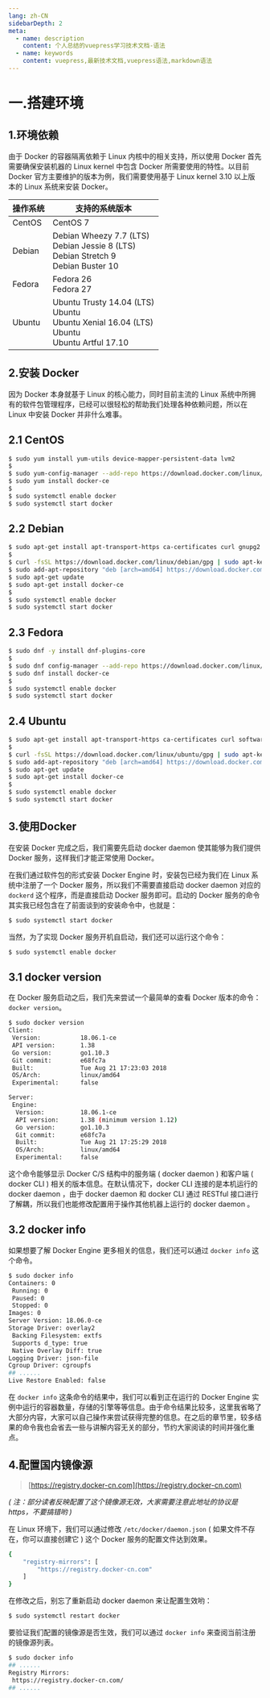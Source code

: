 ```yaml
---
lang: zh-CN
sidebarDepth: 2
meta:
  - name: description
    content: 个人总结的vuepress学习技术文档-语法
  - name: keywords
    content: vuepress,最新技术文档,vuepress语法,markdown语法
---
```


# 一.搭建环境

## 1.环境依赖

由于 Docker 的容器隔离依赖于 Linux 内核中的相关支持，所以使用 Docker 首先需要确保安装机器的 Linux kernel 中包含 Docker 所需要使用的特性。以目前 Docker 官方主要维护的版本为例，我们需要使用基于 Linux kernel 3.10 以上版本的 Linux 系统来安装 Docker。

| 操作系统 | 支持的系统版本                                                                                              |
| -------- | ----------------------------------------------------------------------------------------------------------- |
| CentOS   | CentOS 7                                                                                                    |
| Debian   | Debian Wheezy 7.7 (LTS) <br/> Debian Jessie 8 (LTS) <br/> Debian Stretch 9 <br/> Debian Buster 10           |
| Fedora   | Fedora 26 <br/> Fedora 27                                                                                   |
| Ubuntu   | Ubuntu Trusty 14.04 (LTS) <br/> Ubuntu <br> Ubuntu Xenial 16.04 (LTS) <br/> Ubuntu <br> Ubuntu Artful 17.10 |

## 2.安装 Docker

因为 Docker 本身就基于 Linux 的核心能力，同时目前主流的 Linux 系统中所拥有的软件包管理程序，已经可以很轻松的帮助我们处理各种依赖问题，所以在 Linux 中安装 Docker 并非什么难事。

## 2.1 CentOS

```bash
$ sudo yum install yum-utils device-mapper-persistent-data lvm2
$
$ sudo yum-config-manager --add-repo https://download.docker.com/linux/centos/docker-ce.repo
$ sudo yum install docker-ce
$
$ sudo systemctl enable docker
$ sudo systemctl start docker
```

## 2.2 Debian

```bash
$ sudo apt-get install apt-transport-https ca-certificates curl gnupg2 software-properties-common
$
$ curl -fsSL https://download.docker.com/linux/debian/gpg | sudo apt-key add -
$ sudo add-apt-repository "deb [arch=amd64] https://download.docker.com/linux/debian $(lsb_release -cs) stable"
$ sudo apt-get update
$ sudo apt-get install docker-ce
$
$ sudo systemctl enable docker
$ sudo systemctl start docker
```

## 2.3 Fedora

```bash
$ sudo dnf -y install dnf-plugins-core
$
$ sudo dnf config-manager --add-repo https://download.docker.com/linux/fedora/docker-ce.repo
$ sudo dnf install docker-ce
$
$ sudo systemctl enable docker
$ sudo systemctl start docker
```

## 2.4 Ubuntu

```bash
$ sudo apt-get install apt-transport-https ca-certificates curl software-properties-common
$
$ curl -fsSL https://download.docker.com/linux/ubuntu/gpg | sudo apt-key add -
$ sudo add-apt-repository "deb [arch=amd64] https://download.docker.com/linux/ubuntu $(lsb_release -cs) stable"
$ sudo apt-get update
$ sudo apt-get install docker-ce
$
$ sudo systemctl enable docker
$ sudo systemctl start docker
```

## 3.使用Docker

在安装 Docker 完成之后，我们需要先启动 docker daemon 使其能够为我们提供 Docker 服务，这样我们才能正常使用 Docker。

在我们通过软件包的形式安装 Docker Engine 时，安装包已经为我们在 Linux 系统中注册了一个 Docker 服务，所以我们不需要直接启动 docker daemon 对应的 `dockerd` 这个程序，而是直接启动 Docker 服务即可。启动的 Docker 服务的命令其实我已经包含在了前面谈到的安装命令中，也就是：

```bash
$ sudo systemctl start docker
```

当然，为了实现 Docker 服务开机自启动，我们还可以运行这个命令：

```bash
$ sudo systemctl enable docker
```

## 3.1 docker version

在 Docker 服务启动之后，我们先来尝试一个最简单的查看 Docker 版本的命令：`docker version`。

```bash
$ sudo docker version
Client:
 Version:           18.06.1-ce
 API version:       1.38
 Go version:        go1.10.3
 Git commit:        e68fc7a
 Built:             Tue Aug 21 17:23:03 2018
 OS/Arch:           linux/amd64
 Experimental:      false

Server:
 Engine:
  Version:          18.06.1-ce
  API version:      1.38 (minimum version 1.12)
  Go version:       go1.10.3
  Git commit:       e68fc7a
  Built:            Tue Aug 21 17:25:29 2018
  OS/Arch:          linux/amd64
  Experimental:     false
```

这个命令能够显示 Docker C/S 结构中的服务端 ( docker daemon ) 和客户端 ( docker CLI ) 相关的版本信息。在默认情况下，docker CLI 连接的是本机运行的 docker daemon ，由于 docker daemon 和 docker CLI 通过 RESTful 接口进行了解耦，所以我们也能修改配置用于操作其他机器上运行的 docker daemon 。

## 3.2 docker info

如果想要了解 Docker Engine 更多相关的信息，我们还可以通过 `docker info` 这个命令。

```bash
$ sudo docker info
Containers: 0
 Running: 0
 Paused: 0
 Stopped: 0
Images: 0
Server Version: 18.06.0-ce
Storage Driver: overlay2
 Backing Filesystem: extfs
 Supports d_type: true
 Native Overlay Diff: true
Logging Driver: json-file
Cgroup Driver: cgroupfs
## ......
Live Restore Enabled: false
```

在 `docker info` 这条命令的结果中，我们可以看到正在运行的 Docker Engine 实例中运行的容器数量，存储的引擎等等信息。由于命令结果比较多，这里我省略了大部分内容，大家可以自己操作来尝试获得完整的信息。在之后的章节里，较多结果的命令我也会省去一些与讲解内容无关的部分，节约大家阅读的时间并强化重点。

## 4.配置国内镜像源

> [https://registry.docker-cn.com](https://registry.docker-cn.com)

_( 注：部分读者反映配置了这个镜像源无效，大家需要注意此地址的协议是 https，不要搞错哟 )_

在 Linux 环境下，我们可以通过修改 `/etc/docker/daemon.json` ( 如果文件不存在，你可以直接创建它 ) 这个 Docker 服务的配置文件达到效果。

```bash
{
    "registry-mirrors": [
        "https://registry.docker-cn.com"
    ]
}
```

在修改之后，别忘了重新启动 docker daemon 来让配置生效哟：

```bash
$ sudo systemctl restart docker
```

要验证我们配置的镜像源是否生效，我们可以通过 `docker info` 来查阅当前注册的镜像源列表。

```bash
$ sudo docker info
## ......
Registry Mirrors:
 https://registry.docker-cn.com/
## ......
```
